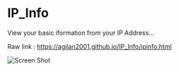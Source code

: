 # IP_Info
View your basic iformation from your IP Address...

Raw link : https://agilan2001.github.io/IP_Info/ipinfo.html

![Screen Shot](https://agilan2001.github.io/IP_Info/ipinfo_screenshot.png)
